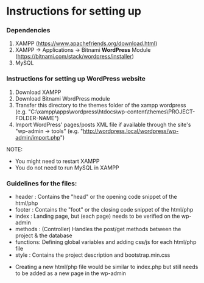 # Instructions for setting up

### Dependencies
1. XAMPP (https://www.apachefriends.org/download.html)
2. XAMPP -> Applications -> Bitnami **WordPress** Module (https://bitnami.com/stack/wordpress/installer)
3. MySQL


### Instructions for setting up WordPress website
1. Download XAMPP
2. Download Bitnami WordPress module
3. Transfer this directory to the themes folder of the xampp wordpress 
(e.g. "C:\xampp\apps\wordpress\htdocs\wp-content\themes\PROJECT-FOLDER-NAME")
4. Import WordPress' pages/posts XML file if available through the site's "wp-admin -> tools" 
(e.g. "http://wordpress.local/wordpress/wp-admin/import.php")

NOTE:
- You might need to restart XAMPP
- You do not need to run MySQL in XAMPP


### Guidelines for the files:
- header   : Contains the "head" or the opening code snippet of the html/php 
- footer   : Contains the "foot" or the closing code snippet of the html/php
- index    : Landing page, but (each page) needs to be verified on the wp-admin 
- methods  : (Controller) Handles the post/get methods between the project & the database
- functions: Defining global variables and adding css/js for each html/php file
- style    : Contains the project description and bootstrap.min.css

* Creating a new html/php file would be similar to index.php but still needs to be added as a new page in the wp-admin
